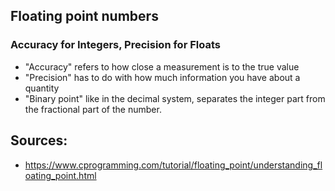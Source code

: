 ## Floating point numbers
### Accuracy for Integers, Precision for Floats
* "Accuracy" refers to how close a measurement is to the true value 
* "Precision" has to do with how much information you have about a quantity
* "Binary point" like in the decimal system, separates the integer part from the fractional part of the number.
## Sources:
* https://www.cprogramming.com/tutorial/floating_point/understanding_floating_point.html
